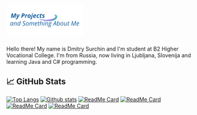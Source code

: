

# [![Projects](https://github.com/life-termer/life-termer/blob/main/assets/logo200x80.png)](https://life-termer.github.io)
Hello there! My name is Dmitry Surchin and I'm student at B2 Higher Vocational College. I'm from Russia, now living in Ljubljana, Slovenija and learning Java and C# programming.



## 📈 GitHub Stats

[![Top Langs](https://github-readme-stats.vercel.app/api/top-langs/?username=life-termer&show_icons=true&theme=react&langs_count=4)](https://github.com/anuraghazra/github-readme-stats)
[![Github stats](https://github-readme-stats.vercel.app/api?username=life-termer&show_icons=true&theme=react)](https://github.com/anuraghazra/github-readme-stats)
[![ReadMe Card](https://github-readme-stats.vercel.app/api/pin/?username=life-termer&show_icons=true&theme=react&repo=Minesweeper)](https://github.com/life-termer/Minesweeper.git)
[![ReadMe Card](https://github-readme-stats.vercel.app/api/pin/?username=life-termer&show_icons=true&theme=react&repo=LastFMBot)](https://github.com/life-termer/LastFMBot.git)
[![ReadMe Card](https://github-readme-stats.vercel.app/api/pin/?username=life-termer&show_icons=true&theme=react&repo=home-movie-library)](https://github.com/life-termer/home-movie-library.git)
[![ReadMe Card](https://github-readme-stats.vercel.app/api/pin/?username=life-termer&show_icons=true&theme=react&repo=Movie-database)](https://github.com/life-termer/Movie-database.git)

<!--
**life-termer/life-termer** is a ✨ _special_ ✨ repository because its `README.md` (this file) appears on your GitHub profile.

Here are some ideas to get you started:

- 🔭 I’m currently working on ...
- 🌱 I’m currently learning ...
- 👯 I’m looking to collaborate on ...
- 🤔 I’m looking for help with ...
- 💬 Ask me about ...
- 📫 How to reach me: ...
- 😄 Pronouns: ...
- ⚡ Fun fact: ...
-->
<!-- Resources -->
<!-- Icons: https://simpleicons.org/ -->
<!-- GitHub Stats: https://github.com/anuraghazra/github-readme-stats -->
<!-- Emojis: https://emojipedia.org/emoji/ -->
<!-- HTML Emojis: https://www.fileformat.info/index.htm -->
<!-- Shields: https://shields.io/ -->
<!-- Awesome GitHub Profile README: https://github.com/abhisheknaiidu/awesome-github-profile-readme -->
